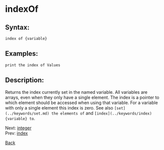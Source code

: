 # indexOf

## Syntax:
`index of {variable}`

## Examples:
`print the index of Values`

## Description:
Returns the index currently set in the named variable. All variables are arrays, even when they only have a single element. The index is a pointer to which element should be accessed when using that variable. For a variable with only a single element this index is zero. See also `[set](../keywords/set.md) the elements of` and `[index](../keywords/index) {variable} to`.

Next: [integer](integer.md)  
Prev: [index](index.md)

[Back](../../README.md)
